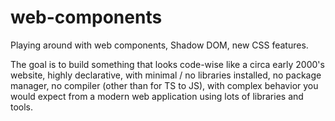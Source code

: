# web-components
Playing around with web components, Shadow DOM, new CSS features.

The goal is to build something that looks code-wise like a circa early 2000's website, highly declarative, with minimal / no libraries installed, no package manager, no compiler (other than for TS to JS), with complex behavior you would expect from a modern web application using lots of libraries and tools.
